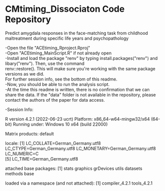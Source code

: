 # CMtiming_Dissociaton Code Repository
 Predict amygdala responses in the face-matching task from childhood maltreatment during specific life years and psychopathology


-Open the file "ACEtiming_Rproject.Rproj"  
-Open "ACEtiming_MainScript.R" if not already open  
-Install and load the package "renv" by typing install.packages("renv") and libary("renv"). Then, use the command  
renv::restore(). This will make sure you're working with the same package versions as we did.  
For further session info, see the bottom of this readme.  
-Now, you should be able to run the analysis script.  
-At the time this readme is written, there is no confirmation that we can share the data. If the "data" folder is not available in the repository, please contact the authors of the paper for data access.


-Session Info:

R version 4.2.1 (2022-06-23 ucrt)
Platform: x86_64-w64-mingw32/x64 (64-bit)
Running under: Windows 10 x64 (build 22000)

Matrix products: default

locale:
[1] LC_COLLATE=German_Germany.utf8  LC_CTYPE=German_Germany.utf8    LC_MONETARY=German_Germany.utf8 LC_NUMERIC=C                   
[5] LC_TIME=German_Germany.utf8    

attached base packages:
[1] stats     graphics  grDevices utils     datasets  methods   base     

loaded via a namespace (and not attached):
[1] compiler_4.2.1 tools_4.2.1   
